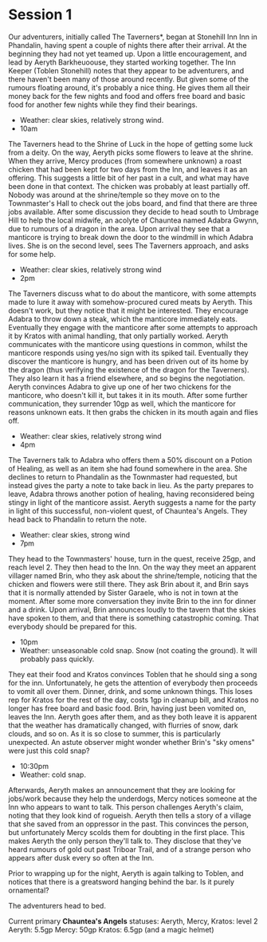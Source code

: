 # Session 1

Our adventurers, initially called The Taverners*, began at Stonehill Inn Inn in Phandalin, having spent a couple of nights there after their arrival. At the beginning they had not yet teamed up. Upon a little encouragement, and lead by Aeryth Barkheuoouse, they started working together. The Inn Keeper (Toblen Stonehill) notes that they appear to be adventurers, and there haven't been many of those around recently. But given some of the rumours floating around, it's probably a nice thing. He gives them all their money back for the few nights and food and offers free board and basic food for another few nights while they find their bearings. 

- Weather: clear skies, relatively strong wind. 
- 10am

The Taverners head to the Shrine of Luck in the hope of getting some luck from a deity. On the way, Aeryth picks some flowers to leave at the shrine. When they arrive, Mercy produces (from somewhere unknown) a roast chicken that had been kept for two days from the Inn, and leaves it as an offering. This suggests a little bit of her past in a cult, and what may have been done in that context. The chicken was probably at least partially off. Nobody was around at the shrine/temple so they move on to the Townmaster's Hall to check out the jobs board, and find that there are three jobs available. After some discussion they decide to head south to Umbrage Hill to help the local midwife, an acolyte of Chauntea named Adabra Gwynn, due to rumours of a dragon in the area. Upon arrival they see that a manticore is trying to break down the door to the windmill in which Adabra lives. She is on the second level, sees The Taverners approach, and asks for some help. 

- Weather: clear skies, relatively strong wind
- 2pm

The Taverners discuss what to do about the manticore, with some attempts made to lure it away with somehow-procured cured meats by Aeryth. This doesn't work, but they notice that it might be interested. They encourage Adabra to throw down a steak, which the manticore immediately eats. Eventually they engage with the manticore after some attempts to approach it by Kratos with animal handling, that only partially worked. Aeryth communicates with the manticore using questions in common, whilst the manticore responds using yes/no sign with its spiked tail. Eventually they discover the manticore is hungry, and has been driven out of its home by the dragon (thus verifying the existence of the dragon for the Taverners). They also learn it has a friend elsewhere, and so begins the negotiation. Aeryth convinces Adabra to give up one of her two chickens for the manticore, who doesn't kill it, but takes it in its mouth. After some further communication, they surrender 10gp as well, which the manticore for reasons unknown eats. It then grabs the chicken in its mouth again and flies off. 

- Weather: clear skies, relatively strong wind
- 4pm

The Taverners talk to Adabra who offers them a 50% discount on a Potion of Healing, as well as an item she had found somewhere in the area. She declines to return to Phandalin as the Townmaster had requested, but instead gives the party a note to take back in lieu. As the party prepares to leave, Adabra throws another potion of healing, having reconsidered being stingy in light of the manticore assist. Aeryth suggests a name for the party in light of this successful, non-violent quest, of Chauntea's Angels. They head back to Phandalin to return the note.

- Weather: clear skies, strong wind
- 7pm

They head to the Townmasters' house, turn in the quest, receive 25gp, and reach level 2. They then head to the Inn. On the way they meet an apparent villager named Brin, who they ask about the shrine/temple, noticing that the chicken and flowers were still there. They ask Brin about it, and Brin says that it is normally attended by Sister Garaele, who is not in town at the moment. After some more conversation they invite Brin to the inn for dinner and a drink. Upon arrival, Brin announces loudly to the tavern that the skies have spoken to them, and that there is something catastrophic coming. That everybody should be prepared for this. 

- 10pm
- Weather: unseasonable cold snap. Snow (not coating the ground). It will probably pass quickly. 

They eat their food and Kratos convinces Toblen that he should sing a song for the inn. Unfortunately, he gets the attention of everybody then proceeds to vomit all over them. Dinner, drink, and some unknown things. This loses rep for Kratos for the rest of the day, costs 1gp in cleanup bill, and Kratos no longer has free board and basic food. Brin, having just been vomited on, leaves the Inn. Aeryth goes after them, and as they both leave it is apparent that the weather has dramatically changed, with flurries of snow, dark clouds, and so on. As it is so close to summer, this is particularly unexpected. An astute observer might wonder whether Brin's "sky omens" were just this cold snap? 

- 10:30pm
- Weather: cold snap.

Afterwards, Aeryth makes an announcement that they are looking for jobs/work because they help the underdogs, Mercy notices someone at the Inn who appears to want to talk. This person challenges Aeryth's claim, noting that they look kind of rogueish. Aeryth then tells a story of a village that she saved from an oppressor in the past. This convinces the person, but unfortunately Mercy scolds them for doubting in the first place. This makes Aeryth the only person they'll talk to. They disclose that they've heard rumours of gold out past Triboar Trail, and of a strange person who appears after dusk every so often at the Inn. 

Prior to wrapping up for the night, Aeryth is again talking to Toblen, and notices that there is a greatsword hanging behind the bar. Is it purely ornamental? 

The adventurers head to bed. 

Current primary **Chauntea's Angels** statuses:
Aeryth, Mercy, Kratos: level 2
Aeryth: 5.5gp
Mercy: 50gp
Kratos: 6.5gp (and a magic helmet)